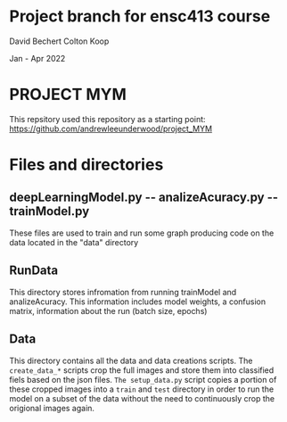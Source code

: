 # Project branch for ensc413 course

David Bechert
Colton Koop

Jan - Apr 2022

# PROJECT MYM
This repsitory used this repository as a starting point:
https://github.com/andrewleeunderwood/project_MYM

# Files and directories
## deepLearningModel.py -- analizeAcuracy.py -- trainModel.py
These files are used to train and run some graph producing code on the data located in the "data" directory

## RunData
This directory stores infromation from running trainModel and analizeAcuracy. This information includes model weights, a confusion matrix, information about the run (batch size, epochs)

## Data
This directory contains all the data and data creations scripts. The `create_data_*` scripts crop the full images and store them into classified fiels based on the json files. `The setup_data.py` script copies a portion of these cropped images into a `train` and `test` directory in order to run the model on a subset of the data without the need to continuously crop the origional images again.
